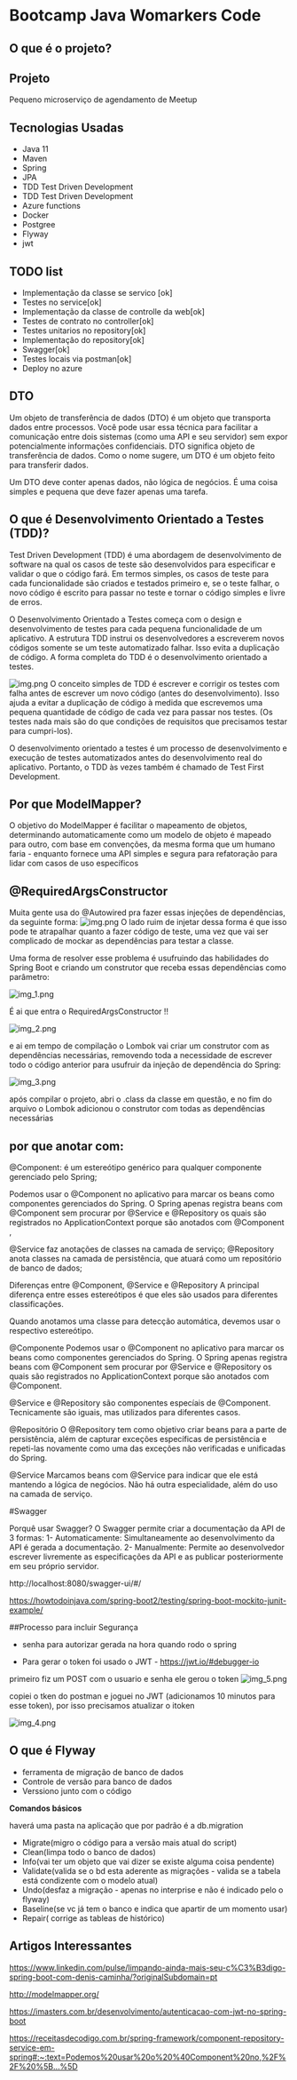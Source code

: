 
# Bootcamp Java Womarkers Code

##  O que é o projeto?


## Projeto

Pequeno microserviço de agendamento de Meetup

## Tecnologias Usadas

- Java 11
- Maven
- Spring
- JPA
- TDD Test Driven Development
- TDD Test Driven Development
- Azure functions
- Docker
- Postgree
- Flyway
- jwt

## TODO list

- Implementação da classe se servico [ok]
- Testes no service[ok]
- Implementação da classe de controlle da web[ok]
- Testes de contrato no controller[ok]
- Testes unitarios no repository[ok]
- Implementação do repository[ok]
- Swagger[ok]
- Testes locais via postman[ok]
- Deploy no azure

## DTO

Um objeto de transferência de dados (DTO) é um objeto que transporta dados entre processos. Você pode usar essa técnica
para facilitar a comunicação entre dois sistemas (como uma API e seu servidor) sem expor potencialmente informações
confidenciais.
DTO significa objeto de transferência de dados. Como o nome sugere, um DTO é um objeto feito para transferir dados.

Um DTO deve conter apenas dados, não lógica de negócios. É uma coisa simples e pequena que deve fazer apenas uma tarefa.


## O que é Desenvolvimento Orientado a Testes (TDD)?
Test Driven Development (TDD) é uma abordagem de desenvolvimento de software na qual os casos de teste são desenvolvidos
para especificar e validar o que o código fará. Em termos simples, os casos de teste para cada funcionalidade são criados
e testados primeiro e, se o teste falhar, o novo código é escrito para passar no teste e tornar o código simples e
livre de erros.

O Desenvolvimento Orientado a Testes começa com o design e desenvolvimento de testes para cada pequena funcionalidade
de um aplicativo. A estrutura TDD instrui os desenvolvedores a escreverem novos códigos somente se um teste automatizado
falhar. Isso evita a duplicação de código. A forma completa do TDD é o desenvolvimento orientado a testes.

![img.png](img.png)
O conceito simples de TDD é escrever e corrigir os testes com falha antes de escrever um novo código (antes do
desenvolvimento). Isso ajuda a evitar a duplicação de código à medida que escrevemos uma pequena quantidade de código de
cada vez para passar nos testes. (Os testes nada mais são do que condições de requisitos que precisamos testar para
cumpri-los).

O desenvolvimento orientado a testes é um processo de desenvolvimento e execução de testes automatizados antes do
desenvolvimento real do aplicativo. Portanto, o TDD às vezes também é chamado de Test First Development.


## Por que ModelMapper?

O objetivo do ModelMapper é facilitar o mapeamento de objetos, determinando automaticamente como um modelo de objeto é 
mapeado para outro, com base em convenções, da mesma forma que um humano faria - enquanto fornece uma API simples e 
segura para refatoração para lidar com casos de uso específicos

## @RequiredArgsConstructor

Muita gente usa do @Autowired pra fazer essas injeções de dependências, da seguinte forma:
![img.png](img.png)
O lado ruim de injetar dessa forma é que isso pode te atrapalhar quanto a fazer código de teste, uma vez que vai ser 
complicado de mockar as dependências para testar a classe.

Uma forma de resolver esse problema é usufruindo das habilidades do Spring Boot e criando um construtor que receba essas
dependências como parâmetro:

![img_1.png](img_1.png)

É ai que entra o RequiredArgsConstructor !!

![img_2.png](img_2.png)

e ai em tempo de compilação o Lombok vai criar um construtor com as dependências necessárias, removendo toda a
necessidade de escrever todo o código anterior para usufruir da injeção de dependência do Spring:

![img_3.png](img_3.png)

após compilar o projeto, abri o .class da classe em questão, e no fim do arquivo o Lombok adicionou o construtor com
todas as dependências necessárias

## por que anotar com:

@Component: é um estereótipo genérico para qualquer componente gerenciado pelo Spring;

Podemos usar o @Component no aplicativo para marcar os beans como componentes gerenciados do Spring. O Spring apenas
registra beans com @Component sem procurar por @Service e @Repository os quais são registrados no ApplicationContext
porque são anotados com @Component ,


@Service faz anotações de classes na camada de serviço;
@Repository anota classes na camada de persistência, que atuará como um repositório de banco de dados;

Diferenças entre @Component, @Service e @Repository
A principal diferença entre esses estereótipos é que eles são usados para diferentes classificações.

Quando anotamos uma classe para detecção automática, devemos usar o respectivo estereótipo.

@Componente
Podemos usar o @Component no aplicativo para marcar os beans como componentes gerenciados do Spring. O Spring apenas 
registra beans com @Component sem procurar por @Service e @Repository os quais são registrados no ApplicationContext 
porque são anotados com @Component.

@Service e @Repository são componentes especíais de @Component. Tecnicamente são iguais, mas utilizados para diferentes casos.

@Repositório
O @Repository tem como objetivo criar beans para a parte de persistência, além de capturar exceções específicas de 
persistência e repeti-las novamente como uma das exceções não verificadas e unificadas do Spring.

@Service
Marcamos beans com @Service para indicar que ele está mantendo a lógica de negócios. Não há outra especialidade, além 
do uso na camada de serviço.

#Swagger

Porquê usar Swagger?
O Swagger permite criar a documentação da API de 3 formas: 
1- Automaticamente: Simultaneamente ao desenvolvimento da API é gerada a documentação. 
2- Manualmente: Permite ao desenvolvedor escrever livremente as especificações da API e as publicar posteriormente 
em seu próprio servidor.


http://localhost:8080/swagger-ui/#/

https://howtodoinjava.com/spring-boot2/testing/spring-boot-mockito-junit-example/


##Processo para incluir Segurança

- senha para autorizar gerada na hora quando rodo o spring

- Para gerar o token foi usado o JWT - https://jwt.io/#debugger-io

primeiro fiz um POST com o usuario e senha ele gerou o token
![img_5.png](img_5.png)

copiei o tken do postman e joguei no JWT (adicionamos 10 minutos para esse token), por isso precisamos atualizar o itoken 

![img_4.png](img_4.png)


## O que é Flyway

- ferramenta de migração de banco de dados
- Controle de versão para banco de dados
- Verssiono junto com o código

 **Comandos básicos**


haverá uma pasta na aplicação que por padrão é a db.migration
- Migrate(migro o código para a versão mais atual do script)
- Clean(limpa todo o banco de dados)
- Info(vai ter um objeto que vai dizer se existe alguma coisa pendente)
- Validate(valida se o bd esta aderente as migrações - valida se a tabela está condizente com o modelo atual)
- Undo(desfaz a migração - apenas no interprise e não é indicado pelo o flyway)
- Baseline(se vc já tem o banco e indica que apartir de um momento usar)
- Repair( corrige as tableas de histórico)




## Artigos Interessantes

https://www.linkedin.com/pulse/limpando-ainda-mais-seu-c%C3%B3digo-spring-boot-com-denis-caminha/?originalSubdomain=pt

http://modelmapper.org/

https://imasters.com.br/desenvolvimento/autenticacao-com-jwt-no-spring-boot

https://receitasdecodigo.com.br/spring-framework/component-repository-service-em-spring#:~:text=Podemos%20usar%20o%20%40Component%20no,%2F%2F%20%5B...%5D